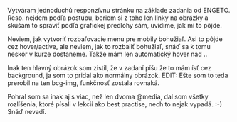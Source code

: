 Vytváram jednoduchú responzívnu stránku na základe zadania od ENGETO. Resp. nejdem podľa postupu, beriem si z toho len linky na obrázky a skúšam to spraviť podľa grafickej predlohy sám, uvidíme, jak mi to pôjde.

Neviem, jak vytvoriť rozbaľovacie menu pre mobily bohužiaľ. Asi to pôjde cez hover/active, ale neviem, jak to rozbaliť bohužiaľ, snáď sa k tomu neskôr v kurze dostaneme. Takže mám len automatický hover nad <a>..

Inak ten hlavný obrázok som zistil, že v zadaní píšu že to mám ísť cez background, ja som to pridal ako normálny obrázok. EDIT: Ešte som to teda prerobil na ten bcg-img, funkčnosť zostala rovnaká.

Pohral som sa inak aj s viac, než len dvoma @media, dal som všetky rozlíšenia, ktoré písali v lekcií ako best practise, nech to nejak vypadá. :-) Snáď nevadí. 
